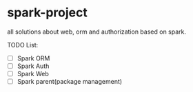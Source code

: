 # spark-project
all solutions about web, orm and authorization based on spark.

TODO List:  
- [ ] Spark ORM
- [ ] Spark Auth
- [ ] Spark Web
- [ ] Spark parent(package management)
